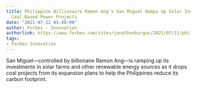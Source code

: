 ```yaml
---
title: Philippine Billionaire Ramon Ang’s San Miguel Ramps Up Solar Investments, Drops
  Coal-Based Power Projects
date: "2021-07-12 01:40:00"
author: Forbes - Innovation
authorlink: https://www.forbes.com/sites/jonathanburgos/2021/07/11/philippine-billionaire-ramon-angs-san-miguel-ramps-up-solar-investments-drops-coal-based-power-projects/
tags:
- Forbes-Innovation
---
```

San Miguel—controlled by billionaire Ramon Ang—is ramping up its investments in solar farms and other renewable energy sources as it drops coal projects from its expansion plans to help the Philippines reduce its carbon footprint.